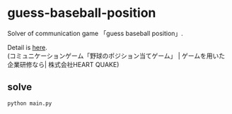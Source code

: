 # guess-baseball-position
Solver of communication game 「guess baseball position」.

Detail is [here](https://heart-quake.com/article.php?p=527).   
(コミュニケーションゲーム「野球のポジション当てゲーム」 | ゲームを用いた企業研修なら| 株式会社HEART QUAKE)

## solve
`python main.py`